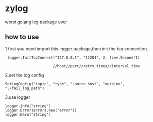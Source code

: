 # zylog
worst golang log package ever

## how to use
1.first you need import this logger package,then init the tcp connection. 
```
 logger.InitTcpConnect("127.0.0.1", "12201", 2, time.Second*1)   
 
                      //host//port//retry times//interval time 
```
                       
2.set the log config
```
SetLogConfig("topic", "tyoe", "source_host", "version", "./fail_log_path")
```

3.use logger

```
logger.Info("string")
logger.Error(errors.new("error"))
logger.Warn("string")
```
